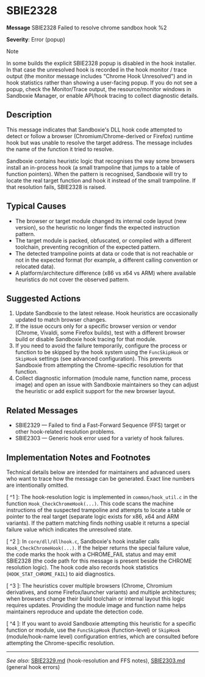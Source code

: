 # SBIE2328

**Message** SBIE2328 Failed to resolve chrome sandbox hook %2

**Severity**: Error (popup)

> [!Note]
> In some builds the explicit SBIE2328 popup is disabled in the hook installer. In that case the unresolved hook is recorded in the hook monitor / trace output (the monitor message includes "Chrome Hook Unresolved") and in hook statistics rather than showing a user-facing popup. If you do not see a popup, check the Monitor/Trace output, the resource/monitor windows in Sandboxie Manager, or enable API/hook tracing to collect diagnostic details.

## Description

This message indicates that Sandboxie's DLL hook code attempted to detect or follow a browser (Chromium/Chrome-derived or Firefox) runtime hook but was unable to resolve the target address. The message includes the name of the function it tried to resolve.

Sandboxie contains heuristic logic that recognises the way some browsers install an in-process hook (a small trampoline that jumps to a table of function pointers). When the pattern is recognised, Sandboxie will try to locate the real target function and hook it instead of the small trampoline. If that resolution fails, SBIE2328 is raised.

## Typical Causes

- The browser or target module changed its internal code layout (new version), so the heuristic no longer finds the expected instruction pattern.
- The target module is packed, obfuscated, or compiled with a different toolchain, preventing recognition of the expected pattern.
- The detected trampoline points at data or code that is not reachable or not in the expected format (for example, a different calling convention or relocated data).
- A platform/architecture difference (x86 vs x64 vs ARM) where available heuristics do not cover the observed pattern.

## Suggested Actions

1. Update Sandboxie to the latest release. Hook heuristics are occasionally updated to match browser changes.
2. If the issue occurs only for a specific browser version or vendor (Chrome, Vivaldi, some Firefox builds), test with a different browser build or disable Sandboxie hook tracing for that module.
3. If you need to avoid the failure temporarily, configure the process or function to be skipped by the hook system using the `FuncSkipHook` or `SkipHook` settings (see advanced configuration). This prevents Sandboxie from attempting the Chrome-specific resolution for that function.
4. Collect diagnostic information (module name, function name, process image) and open an issue with Sandboxie maintainers so they can adjust the heuristic or add explicit support for the new browser layout.

## Related Messages

- SBIE2329 — Failed to find a Fast-Forward Sequence (FFS) target or other hook-related resolution problems.
- SBIE2303 — Generic hook error used for a variety of hook failures.

## Implementation Notes and Footnotes

Technical details below are intended for maintainers and advanced users who want to trace how the message can be generated. Exact line numbers are intentionally omitted.

[ ^1 ]: The hook-resolution logic is implemented in `common/hook_util.c` in the function `Hook_CheckChromeHook(...)`. This code scans the machine instructions of the suspected trampoline and attempts to locate a table or pointer to the real target (separate logic exists for x86, x64 and ARM variants). If the pattern matching finds nothing usable it returns a special failure value which indicates the unresolved state.

[ ^2 ]: In `core/dll/dllhook.c`, Sandboxie's hook installer calls `Hook_CheckChromeHook(...)`. If the helper returns the special failure value, the code marks the hook with a CHROME_FAIL status and may emit SBIE2328 (the code path for this message is present beside the CHROME resolution logic). The hook code also records hook statistics (`HOOK_STAT_CHROME_FAIL`) to aid diagnostics.

[ ^3 ]: The heuristics cover multiple browsers (Chrome, Chromium derivatives, and some Firefox/launcher variants) and multiple architectures; when browsers change their build toolchain or internal layout this logic requires updates. Providing the module image and function name helps maintainers reproduce and update the detection code.

[ ^4 ]: If you want to avoid Sandboxie attempting this heuristic for a specific function or module, use the `FuncSkipHook` (function-level) or `SkipHook` (module/hook-name level) configuration entries, which are consulted before attempting the Chrome-specific resolution.

---

_See also_: [SBIE2329.md](SBIE2329.md) (hook-resolution and FFS notes), [SBIE2303.md](SBIE2303.md) (general hook errors)


